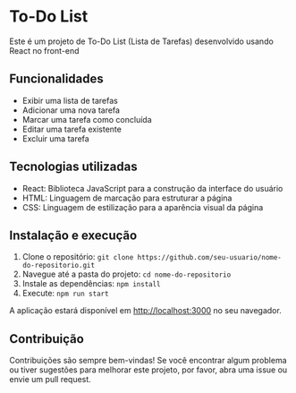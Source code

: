 # To-Do List

Este é um projeto de To-Do List (Lista de Tarefas) desenvolvido usando React no front-end

## Funcionalidades

- Exibir uma lista de tarefas
- Adicionar uma nova tarefa
- Marcar uma tarefa como concluída
- Editar uma tarefa existente
- Excluir uma tarefa

## Tecnologias utilizadas

- React: Biblioteca JavaScript para a construção da interface do usuário
- HTML: Linguagem de marcação para estruturar a página
- CSS: Linguagem de estilização para a aparência visual da página

## Instalação e execução

1. Clone o repositório: `git clone https://github.com/seu-usuario/nome-do-repositorio.git`
2. Navegue até a pasta do projeto: `cd nome-do-repositorio`
3. Instale as dependências: `npm install`
5. Execute: `npm run start`

A aplicação estará disponível em [http://localhost:3000](http://localhost:3000) no seu navegador.

## Contribuição

Contribuições são sempre bem-vindas! Se você encontrar algum problema ou tiver sugestões para melhorar este projeto, por favor, abra uma issue ou envie um pull request.
